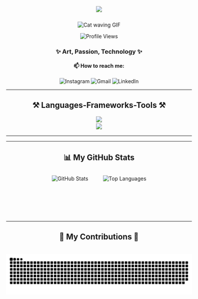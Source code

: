 <h1 align="center">
    <img src="https://readme-typing-svg.herokuapp.com/?font=Righteous&size=35&center=true&vCenter=true&width=500&height=70&duration=4000&lines=Hi+There!+👋;+I'm+Melanie+Abalde!;" />
</h1>

<div align="center">
    <img src="https://media0.giphy.com/media/NgurY1o4z080Jfoyzw/giphy.gif?cid=6c09b952g4ubiv1590jpcedb33d6dqvb6kduerb0valgfyr6&ep=v1_stickers_search&rid=giphy.gif&ct=s" alt="Cat waving GIF" width="200" height="200" />
</div>

<!-- Profile Views -->
<p align="center">
    <img src="https://komarev.com/ghpvc/?username=Araanna&color=blue" alt="Profile Views" />
</p>

<h3 align="center">✨ Art, Passion, Technology ✨</h3>

<div align="center">
    <h4>📫 How to reach me:</h4>
    <p>
        <a href="https://www.instagram.com/_melkyway/" target="_blank" style="text-decoration: none;">
            <img src="https://img.shields.io/badge/Instagram-E4405F?style=for-the-badge&logo=instagram&logoColor=white" alt="Instagram" />
        </a>
        <a href="mailto:melanieabalde0@gmail.com" target="_blank" style="text-decoration: none;">
            <img src="https://img.shields.io/badge/Gmail-D14836?style=for-the-badge&logo=gmail&logoColor=white" alt="Gmail" />
        </a>
        <a href="https://www.linkedin.com/in/melanie-ladrillo-abalde-7283b8299/" target="_blank" style="text-decoration: none;">
            <img src="https://img.shields.io/badge/LinkedIn-0077B5?style=for-the-badge&logo=linkedin&logoColor=white" alt="LinkedIn" />
        </a>
    </p>
</div>

<hr/>

<h2 align="center">⚒️ Languages-Frameworks-Tools ⚒️</h2>

<div align="center">
    <img src="https://skillicons.dev/icons?i=react,bootstrap,figma,tailwind,git,flutter,docker" />
    <br>
    <img src="https://skillicons.dev/icons?i=mysql,sass,nodejs,typescript,express,supabase,mongodb,nextjs,php,postgresql" />
</div>

<hr/>



<hr/>

<h2 align="center"> 📊 My GitHub Stats </h2>

<div align="center" style="display: flex; justify-content: center; align-items: center; gap: 20px;">
    <img src="https://github-readme-stats.vercel.app/api?username=Araanna&show_icons=true&theme=radical" alt="GitHub Stats" style="margin: 10px; height: 100px; " />
    <img src="https://github-readme-stats.vercel.app/api/top-langs/?username=Araanna&layout=compact&theme=radical" alt="Top Languages" style="margin: 10px; height: 100px;" />
</div>


<hr/>

<div align="center">
    <h2>🐍 My Contributions 🐍</h2>
    <br>
    <img alt="snake eating my contributions" src="https://raw.githubusercontent.com/salesp07/salesp07/output/github-contribution-grid-snake.svg" />
</div>
